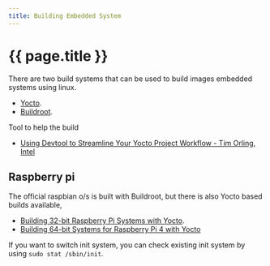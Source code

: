 ```yaml
---
title: Building Embedded System
---
```


# {{ page.title }}

There are two build systems that can be used to build images embedded systems using linux.
* [Yocto](https://www.yoctoproject.org/).
* [Buildroot](https://buildroot.org/).

Tool to help the build
* [Using Devtool to Streamline Your Yocto Project Workflow - Tim Orling, Intel](https://youtu.be/CiD7rB35CRE)


## Raspberry pi
The official raspbian o/s is built with Buildroot, but there is also Yocto based builds available,
* [Building 32-bit Raspberry Pi Systems with Yocto](https://jumpnowtek.com/rpi/Raspberry-Pi-Systems-with-Yocto.html).
* [Building 64-bit Systems for Raspberry Pi 4 with Yocto](https://jumpnowtek.com/rpi/Raspberry-Pi-4-64bit-Systems-with-Yocto.html)

If you want to switch init system, you can check existing init system by using ``sudo stat /sbin/init``.

